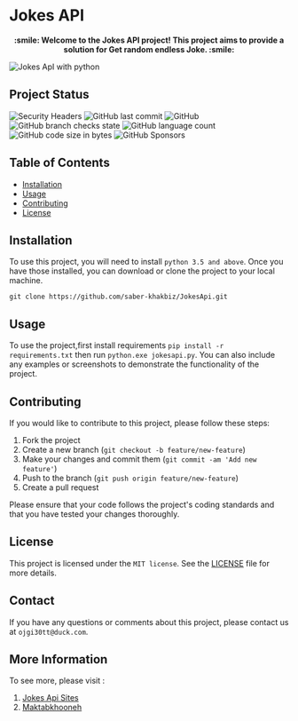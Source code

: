 # Jokes API

<p align="center"><strong>:smile: Welcome to the Jokes API project! This project aims to provide a solution for Get random endless Joke. :smile:</strong></p>

![Jokes ApI with python](https://github.com/saber-khakbiz/JokesApi/blob/master/images/JokesApi.jpg)

## Project Status

![Security Headers](https://img.shields.io/security-headers?url=https%3A%2F%2Fgithub.com%2Fsaber-khakbiz)
![GitHub last commit](https://img.shields.io/github/last-commit/saber-khakbiz/jokesapi)
![GitHub](https://img.shields.io/github/license/saber-khakbiz/jokesapi)
![GitHub branch checks state](https://img.shields.io/github/checks-status/saber-khakbiz/jokesapi/master)
![GitHub language count](https://img.shields.io/github/languages/count/saber-khakbiz/jokesapi)
![GitHub code size in bytes](https://img.shields.io/github/languages/code-size/saber-khakbiz/jokesapi)
![GitHub Sponsors](https://img.shields.io/github/sponsors/python)

## Table of Contents

- [Installation](#installation)
- [Usage](#usage)
- [Contributing](#contributing)
- [License](#license)

## Installation

To use this project, you will need to install `python 3.5 and above`. Once you have those installed, you can download or clone the project to your local machine.

`git clone https://github.com/saber-khakbiz/JokesApi.git`

## Usage

To use the project,first install requirements `pip install -r requirements.txt` then run `python.exe jokesapi.py`. You can also include any examples or screenshots to demonstrate the functionality of the project.

## Contributing

If you would like to contribute to this project, please follow these steps:

1. Fork the project
2. Create a new branch (`git checkout -b feature/new-feature`)
3. Make your changes and commit them (`git commit -am 'Add new feature'`)
4. Push to the branch (`git push origin feature/new-feature`)
5. Create a pull request

Please ensure that your code follows the project's coding standards and that you have tested your changes thoroughly.

## License

This project is licensed under the `MIT license`. See the [LICENSE](LICENSE) file for more details.

## Contact

If you have any questions or comments about this project, please contact us at `ojgi30tt@duck.com`.

## More Information

To see more, please visit :

1. [Jokes Api Sites](https://rapidapi.com/collection/jokes)
2. [Maktabkhooneh](https://maktabkhooneh.org/course/%D8%B4%DB%8C%D8%A1-%DA%AF%D8%B1%D8%A7%DB%8C%DB%8C-%D9%BE%D8%A7%DB%8C%D8%AA%D9%88%D9%86-mk2032/)
